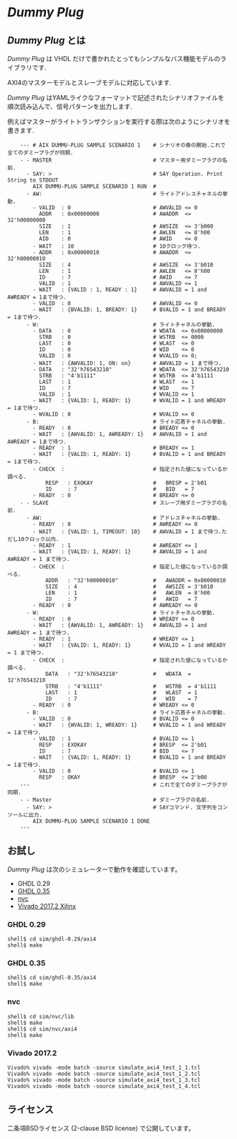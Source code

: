 *Dummy Plug*
============

## *Dummy Plug* とは

*Dummy Plug* は VHDL だけで書かれたとってもシンプルなバス機能モデルのライブラリです.  

AXI4のマスターモデルとスレーブモデルに対応しています.  

*Dummy Plug* はYAMLライクなフォーマットで記述されたシナリオファイルを順次読み込んで、信号パターンを出力します.

例えばマスターがライトトランザクションを実行する際は次のようにシナリオを書きます.

        --- # AIX DUMMU-PLUG SAMPLE SCENARIO 1    # シナリオの章の開始.これで全てのダミープラグが同期.
        - - MASTER                                # マスター用ダミープラグの名前. 
          - SAY: >                                # SAY Operation. Print String to STDOUT
            AIX DUMMU-PLUG SAMPLE SCENARIO 1 RUN  #
          - AW:                                   # ライトアドレスチャネルの挙動.
            - VALID  : 0                          # AWVALID <= 0
              ADDR   : 0x00000000                 # AWADDR  <= 32'h00000000
              SIZE   : 1                          # AWSIZE  <= 3'b000
              LEN    : 1                          # AWLEN   <= 8'h00
              AID    : 0                          # AWID    <= 0
            - WAIT   : 10                         # 10クロック待つ.
            - ADDR   : 0x00000010                 # AWADDR  <= 32'h00000010
              SIZE   : 4                          # AWSIZE  <= 3'b010
              LEN    : 1                          # AWLEN   <= 8'h00
              ID     : 7                          # AWID    <= 7
              VALID  : 1                          # AWVALID <= 1
            - WAIT   : {VALID : 1, READY : 1}     # AWVALID = 1 and AWREADY = 1まで待つ.
            - VALID  : 0                          # AWVALID <= 0
            - WAIT   : {BVALID: 1, BREADY: 1}     # BVALID = 1 and BREADY = 1まで待つ.
          - W:                                    # ライトチャネルの挙動.
            - DATA   : 0                          # WDATA  <= 0x00000000
              STRB   : 0                          # WSTRB  <= 0000
              LAST   : 0                          # WLAST  <= 0
              ID     : 0                          # WID    <= 0
              VALID  : 0                          # WVALID <= 0;
            - WAIT   : {AWVALID: 1, ON: on}       # AWVALID = 1 まで待つ.
            - DATA   : "32'h76543210"             # WDATA  <= 32'h76543210
              STRB   : "4'b1111"                  # WSTRB  <= 4'b1111
              LAST   : 1                          # WLAST  <= 1
              ID     : 7                          # WID    <= 7
              VALID  : 1                          # WVALID <= 1
            - WAIT   : {VALID: 1, READY: 1}       # WVALID = 1 and WREADY = 1まで待つ.
            - WVALID : 0                          # WVALID <= 0
          - B:                                    # ライト応答チャネルの挙動.
            - READY  : 0                          # BREADY <= 0
            - WAIT   : {AWVALID: 1, AWREADY: 1}   # AWVALID = 1 and AWREADY = 1まで待つ.
            - READY  : 1                          # BREADY <= 1
            - WAIT   : {VALID: 1, READY: 1}       # BVALID = 1 and BREADY = 1まで待つ.
            - CHECK  :                            # 指定された値になっているか調べる.
                RESP   : EXOKAY                   #   BRESP = 2'b01
                ID     : 7                        #   BID   = 7
            - READY  : 0                          # BREADY <= 0
        - - SLAVE                                 # スレーブ用ダミープラグの名前. 
          - AW:                                   # アドレスチャネルの挙動.
            - READY  : 0                          # AWREADY <= 0
            - WAIT   : {VALID: 1, TIMEOUT: 10}    # AWVALID = 1 まで待つ.ただし10クロック以内.
            - READY  : 1                          # AWREADY <= 1
            - WAIT   : {VALID: 1, READY: 1}       # AWVALID = 1 and AWREADY = 1 まで待つ.
            - CHECK  :                            # 指定した値になっているか調べる.
                ADDR   : "32'h00000010"           #   AWADDR = 0x00000010
                SIZE   : 4                        #   AWSIZE = 3'b010
                LEN    : 1                        #   AWLEN  = 8'h00
                ID     : 7                        #   AWID   = 7
            - READY  : 0                          # AWREADY <= 0
          - W:                                    # ライトチャネルの挙動.
            - READY  : 0                          # WREADY <= 0
            - WAIT   : {AWVALID: 1, AWREADY: 1}   # AWVALID = 1 and AWREADY = 1 まで待つ.
            - READY  : 1                          # WREADY <= 1
            - WAIT   : {VALID: 1, READY: 1}       # WVALID = 1 and WREADY = 1 まで待つ.
            - CHECK  :                            # 指定された値になっているか調べる.
                DATA   : "32'h76543210"           #   WDATA  = 32'h76543210
                STRB   : "4'b1111"                #   WSTRB  = 4'b1111
                LAST   : 1                        #   WLAST  = 1
                ID     : 7                        #   WID    = 7
            - READY  : 0                          # WREADY <= 0
          - B:                                    # ライト応答チャネルの挙動.
            - VALID  : 0                          # BVALID <= 0
            - WAIT   : {WVALID: 1, WREADY: 1}     # WVALID = 1 and WREADY = 1まで待つ.
            - VALID  : 1                          # BVALID <= 1
              RESP   : EXOKAY                     # BRESP  <= 2'b01
              ID     : 7                          # BID    <= 7
            - WAIT   : {VALID: 1, READY: 1}       # BVALID = 1 and BREADY = 1まで待つ.
            - VALID  : 0                          # BVALID <= 1
              RESP   : OKAY                       # BRESP  <= 2'b00
        ---                                       # これで全てのダミープラグが同期.
        - - Master                                # ダミープラグの名前. 
          - SAY: >                                # SAYコマンド. 文字列をコンソールに出力.
            AIX DUMMU-PLUG SAMPLE SCENARIO 1 DONE
        ---

## お試し

*Dummy Plug* は次のシミュレーターで動作を確認しています。

 - GHDL 0.29
 - [GHDL 0.35](https://github.com/ghdl/ghdl)
 - [nvc](https://github.com/nickg/nvc)
 - [Vivado 2017.2 Xilinx](https://www.xilinx.com/products/design-tools/vivado/simulator.html)

### GHDL 0.29

```console
shell$ cd sim/ghdl-0.29/axi4
shell$ make
```

### GHDL 0.35

```console
shell$ cd sim/ghdl-0.35/axi4
shell$ make
```

### nvc

```console
shell$ cd sim/nvc/lib
shell$ make
shell$ cd sim/nvc/axi4
shell$ make
```

### Vivado 2017.2

```console
Vivado% vivado -mode batch -source simulate_axi4_test_1_1.tcl
Vivado% vivado -mode batch -source simulate_axi4_test_1_2.tcl
Vivado% vivado -mode batch -source simulate_axi4_test_1_3.tcl
Vivado% vivado -mode batch -source simulate_axi4_test_1_4.tcl
```

## ライセンス

二条項BSDライセンス (2-clause BSD license) で公開しています。

